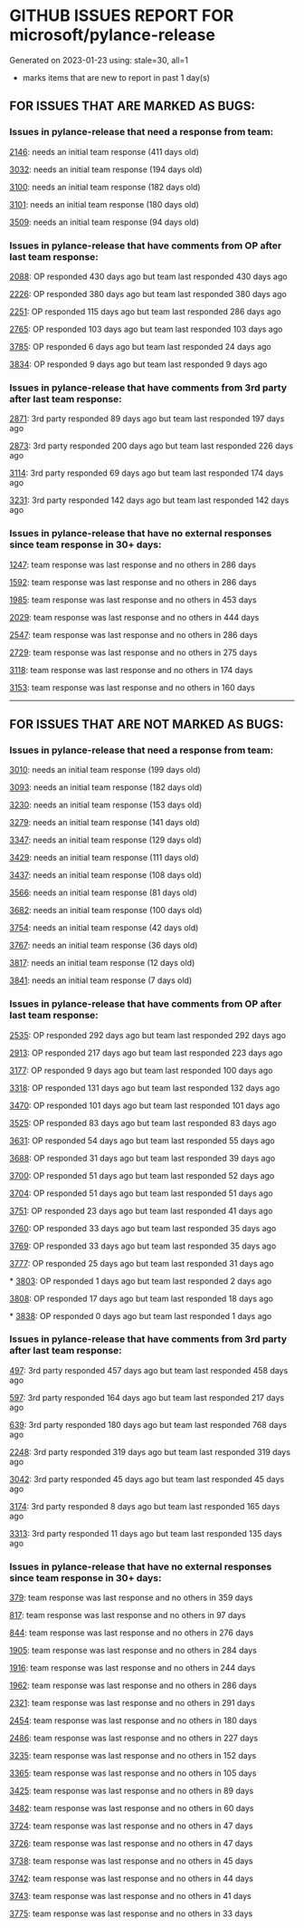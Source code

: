 
# GITHUB ISSUES REPORT FOR microsoft/pylance-release


Generated on 2023-01-23 using: stale=30, all=1


* marks items that are new to report in past 1 day(s)


## FOR ISSUES THAT ARE MARKED AS BUGS:


### Issues in pylance-release that need a response from team:


  [2146](https://github.com/microsoft/pylance-release/issues/2146 "&quot;Extract method&quot; produces syntax error with multiline except clause"): needs an initial team response (411 days old)

  [3032](https://github.com/microsoft/pylance-release/issues/3032 "[Bug] Function parentheses autocomplete does not recognize existing parentheses "): needs an initial team response (194 days old)

  [3100](https://github.com/microsoft/pylance-release/issues/3100 "Improvements for type aliases"): needs an initial team response (182 days old)

  [3101](https://github.com/microsoft/pylance-release/issues/3101 "Error with string formating and parameters autocomplete"): needs an initial team response (180 days old)

  [3509](https://github.com/microsoft/pylance-release/issues/3509 "Python code prompt in vscode with docstring"): needs an initial team response (94 days old)

### Issues in pylance-release that have comments from OP after last team response:


  [2088](https://github.com/microsoft/pylance-release/issues/2088 "SQLAlchemy Session __enter__ and __exit__ methods not being noticed."): OP responded 430 days ago but team last responded 430 days ago

  [2226](https://github.com/microsoft/pylance-release/issues/2226 "vscode resolves paths with `..` in them even if the directory doesn't exist / has invalid name"): OP responded 380 days ago but team last responded 380 days ago

  [2251](https://github.com/microsoft/pylance-release/issues/2251 "Sphinx Style Docsting Rendering Feature"): OP responded 115 days ago but team last responded 286 days ago

  [2765](https://github.com/microsoft/pylance-release/issues/2765 "Error: command 'pyright.createtypestub' already exists"): OP responded 103 days ago but team last responded 103 days ago

  [3785](https://github.com/microsoft/pylance-release/issues/3785 "auto-imports: `Self` type is imported from `typing` module, not `typing_extensions` in Python 3.9"): OP responded 6 days ago but team last responded 24 days ago

  [3834](https://github.com/microsoft/pylance-release/issues/3834 "Inappropriate type hint or obscured declaration error"): OP responded 9 days ago but team last responded 9 days ago

### Issues in pylance-release that have comments from 3rd party after last team response:


  [2871](https://github.com/microsoft/pylance-release/issues/2871 "Object of type &quot;None&quot; cannot be called"): 3rd party responded 89 days ago but team last responded 197 days ago

  [2873](https://github.com/microsoft/pylance-release/issues/2873 "Command 'Python: Restart Language Server' resulted in an error (command 'python.analysis.restartLanguageServer' not found)"): 3rd party responded 200 days ago but team last responded 226 days ago

  [3114](https://github.com/microsoft/pylance-release/issues/3114 "Assign to variable from commented-out magic command"): 3rd party responded 69 days ago but team last responded 174 days ago

  [3231](https://github.com/microsoft/pylance-release/issues/3231 "`itertools.count` docstring is not shown correctly"): 3rd party responded 142 days ago but team last responded 142 days ago

### Issues in pylance-release that have no external responses since team response in 30+ days:


  [1247](https://github.com/microsoft/pylance-release/issues/1247 "&quot;No code actions available&quot; if Ctrl+. is hit quickly after moving the cursor"): team response was last response and no others in 286 days

  [1592](https://github.com/microsoft/pylance-release/issues/1592 "While on Live Share, host computer's cursor is moved to remote's cursor when docstring is auto-inserted"): team response was last response and no others in 286 days

  [1985](https://github.com/microsoft/pylance-release/issues/1985 "Popup from documentation does not respect indentation in code blocks"): team response was last response and no others in 453 days

  [2029](https://github.com/microsoft/pylance-release/issues/2029 "Refactoring multiline context manager statement into new method results in invalid syntax"): team response was last response and no others in 444 days

  [2547](https://github.com/microsoft/pylance-release/issues/2547 "pandas: Argument of type &quot;(x: Unknown) -> list[Unknown]&quot; cannot be assigned to parameter &quot;arg&quot; of type &quot;() -> Any&quot; in function &quot;aggregate&quot;"): team response was last response and no others in 286 days

  [2729](https://github.com/microsoft/pylance-release/issues/2729 "completeFunctionParens adds unnecessary parentheses for cached properties"): team response was last response and no others in 275 days

  [3118](https://github.com/microsoft/pylance-release/issues/3118 " missing new line from dict() help mouse hover"): team response was last response and no others in 174 days

  [3153](https://github.com/microsoft/pylance-release/issues/3153 "Extract variable and method on arguments of decorator which precedes function definition doesn't create required definitions."): team response was last response and no others in 160 days

---

## FOR ISSUES THAT ARE NOT MARKED AS BUGS:


### Issues in pylance-release that need a response from team:


  [3010](https://github.com/microsoft/pylance-release/issues/3010 "Code navigation can open the destination in the actual path instead of symlinked path if symlinked directory was added to workspace"): needs an initial team response (199 days old)

  [3093](https://github.com/microsoft/pylance-release/issues/3093 "Docstring tooltip not shown for nested imports"): needs an initial team response (182 days old)

  [3230](https://github.com/microsoft/pylance-release/issues/3230 "How to get Signature of a function or a Class in VS code similar to Signature in Jupyter Notebooks."): needs an initial team response (153 days old)

  [3279](https://github.com/microsoft/pylance-release/issues/3279 "Renaming in Jupyter notebooks only works in a single cell"): needs an initial team response (141 days old)

  [3347](https://github.com/microsoft/pylance-release/issues/3347 "Google docstring formatting for multi-line class attributes not recognized/converted properly for use in intellisense popup"): needs an initial team response (129 days old)

  [3429](https://github.com/microsoft/pylance-release/issues/3429 "Source directory hiding build directory in analysis and autocomplete"): needs an initial team response (111 days old)

  [3437](https://github.com/microsoft/pylance-release/issues/3437 "In Japanese please"): needs an initial team response (108 days old)

  [3566](https://github.com/microsoft/pylance-release/issues/3566 "Improve &quot;Definition Preview Hover&quot; rendering and layout (similiar to JetBrains IDEs)"): needs an initial team response (81 days old)

  [3682](https://github.com/microsoft/pylance-release/issues/3682 "Improved or customizable function hover format"): needs an initial team response (100 days old)

  [3754](https://github.com/microsoft/pylance-release/issues/3754 "Highlighting for type aliases in python"): needs an initial team response (42 days old)

  [3767](https://github.com/microsoft/pylance-release/issues/3767 "Inlay Hints infills illegal return type hints on methods"): needs an initial team response (36 days old)

  [3817](https://github.com/microsoft/pylance-release/issues/3817 "A small bug related to auto-complete or intellisense"): needs an initial team response (12 days old)

  [3841](https://github.com/microsoft/pylance-release/issues/3841 "Bad code insertion when typing Calalble params as ellipsis "): needs an initial team response (7 days old)

### Issues in pylance-release that have comments from OP after last team response:


  [2535](https://github.com/microsoft/pylance-release/issues/2535 "Remove auto-import when typing the letter d to avoid being serenaded with The Zen of Python"): OP responded 292 days ago but team last responded 292 days ago

  [2913](https://github.com/microsoft/pylance-release/issues/2913 "Semantic highlighing doesn't differentiate parameter passing by its name from usage inside the function"): OP responded 217 days ago but team last responded 223 days ago

  [3177](https://github.com/microsoft/pylance-release/issues/3177 "Jupyter notebook IntelliSense doesn't autocomplete modules in workspace subfolders when `&quot;python.pylanceLspNotebooksEnabled&quot;: true`"): OP responded 9 days ago but team last responded 100 days ago

  [3318](https://github.com/microsoft/pylance-release/issues/3318 "[Auto Import] - Suggest equivalents from `collections.abc` rather than `typing`"): OP responded 131 days ago but team last responded 132 days ago

  [3470](https://github.com/microsoft/pylance-release/issues/3470 "Long checking and analyzing operations when using JAX"): OP responded 101 days ago but team last responded 101 days ago

  [3525](https://github.com/microsoft/pylance-release/issues/3525 "False &quot;Symbol&quot; is unknown import symbol"): OP responded 83 days ago but team last responded 83 days ago

  [3631](https://github.com/microsoft/pylance-release/issues/3631 "Pylance randomly forgets previously known inferred types after editing"): OP responded 54 days ago but team last responded 55 days ago

  [3688](https://github.com/microsoft/pylance-release/issues/3688 "Cannot access member &quot;clicked&quot; for type &quot;QPushButton&quot;;   Member &quot;clicked&quot; is unknown"): OP responded 31 days ago but team last responded 39 days ago

  [3700](https://github.com/microsoft/pylance-release/issues/3700 "Go to definition by python module path in string"): OP responded 51 days ago but team last responded 52 days ago

  [3704](https://github.com/microsoft/pylance-release/issues/3704 "Django. Code completion &quot;related_name&quot; class object (for a ForeignKey)"): OP responded 51 days ago but team last responded 51 days ago

  [3751](https://github.com/microsoft/pylance-release/issues/3751 "reportShadowedImports x.py is overriding the stdlib module x whils x.py IS stdlib!"): OP responded 23 days ago but team last responded 41 days ago

  [3760](https://github.com/microsoft/pylance-release/issues/3760 "Pylance suggestions prefer indirect imports through third party libraries over direct standard library imports"): OP responded 33 days ago but team last responded 35 days ago

  [3769](https://github.com/microsoft/pylance-release/issues/3769 "Inline docstrings for attributes don't show up unless docstring is on very next line"): OP responded 33 days ago but team last responded 35 days ago

  [3777](https://github.com/microsoft/pylance-release/issues/3777 "Add support for PEP 232 – Function Attributes"): OP responded 25 days ago but team last responded 31 days ago

\* [3803](https://github.com/microsoft/pylance-release/issues/3803 "Add more fine-grained code action kinds for `refactor.extract`"): OP responded 1 days ago but team last responded 2 days ago

  [3808](https://github.com/microsoft/pylance-release/issues/3808 "Problem with hihglight code in dif comparison mode for python "): OP responded 17 days ago but team last responded 18 days ago

\* [3838](https://github.com/microsoft/pylance-release/issues/3838 "How to best deal with the inconsistencies between pyright, VS, and VSC?"): OP responded 0 days ago but team last responded 1 days ago

### Issues in pylance-release that have comments from 3rd party after last team response:


  [497](https://github.com/microsoft/pylance-release/issues/497 "reportGeneralTypeIssues category is too generic"): 3rd party responded 457 days ago but team last responded 458 days ago

  [597](https://github.com/microsoft/pylance-release/issues/597 "'reportMissingModuleSource' warning for requests.packages.*"): 3rd party responded 164 days ago but team last responded 217 days ago

  [639](https://github.com/microsoft/pylance-release/issues/639 "Pylance can't resolve .pyw imports"): 3rd party responded 180 days ago but team last responded 768 days ago

  [2248](https://github.com/microsoft/pylance-release/issues/2248 "New folding strategy do not folds multiline dicts declarations, neither internally indented multiline strings."): 3rd party responded 319 days ago but team last responded 319 days ago

  [3042](https://github.com/microsoft/pylance-release/issues/3042 "DOUBLE language server started in vscode with conda"): 3rd party responded 45 days ago but team last responded 45 days ago

  [3174](https://github.com/microsoft/pylance-release/issues/3174 "Consider partial stubs for TensorFlow to work around lazy import issues"): 3rd party responded 8 days ago but team last responded 165 days ago

  [3313](https://github.com/microsoft/pylance-release/issues/3313 "Module is not callable"): 3rd party responded 11 days ago but team last responded 135 days ago

### Issues in pylance-release that have no external responses since team response in 30+ days:


  [379](https://github.com/microsoft/pylance-release/issues/379 "Enhancement: Allow specification of a list of modules to not do type checking for"): team response was last response and no others in 359 days

  [817](https://github.com/microsoft/pylance-release/issues/817 "Default severity levels in PyLance"): team response was last response and no others in 97 days

  [844](https://github.com/microsoft/pylance-release/issues/844 "Intellisense is messed up. Function information and type checking is useless for matplotlib (and other modules like numpy) "): team response was last response and no others in 276 days

  [1905](https://github.com/microsoft/pylance-release/issues/1905 "Stop Suggesting Enum member access on Enum members"): team response was last response and no others in 284 days

  [1916](https://github.com/microsoft/pylance-release/issues/1916 "pyright docs: Explicitly document &quot;reveal_type&quot;, &quot;reveal_locals&quot;"): team response was last response and no others in 244 days

  [1962](https://github.com/microsoft/pylance-release/issues/1962 "VS code does not handle escaping braces in f-strings"): team response was last response and no others in 286 days

  [2321](https://github.com/microsoft/pylance-release/issues/2321 "Commented code at the end of a method doesn't collapse with method"): team response was last response and no others in 291 days

  [2454](https://github.com/microsoft/pylance-release/issues/2454 "Pylance isn't showing errors"): team response was last response and no others in 180 days

  [2486](https://github.com/microsoft/pylance-release/issues/2486 "Functions in os module only show type stubs information (both on hover and when doing &quot;go to definition&quot;)"): team response was last response and no others in 227 days

  [3235](https://github.com/microsoft/pylance-release/issues/3235 "Call Hierarchy issue if a function is imported as an alias"): team response was last response and no others in 152 days

  [3365](https://github.com/microsoft/pylance-release/issues/3365 "Local import inside conda editable package doesn't work."): team response was last response and no others in 105 days

  [3425](https://github.com/microsoft/pylance-release/issues/3425 "Improve code coloring & formatting on IntelliSense info panels"): team response was last response and no others in 89 days

  [3482](https://github.com/microsoft/pylance-release/issues/3482 "Matplotlib subplots not returning correct types"): team response was last response and no others in 60 days

  [3724](https://github.com/microsoft/pylance-release/issues/3724 "Support &quot;Move to new file&quot; action"): team response was last response and no others in 47 days

  [3726](https://github.com/microsoft/pylance-release/issues/3726 "Python Go-To-Definition Error: `Error: Unable to resolve nonexistent file '\*** unresolved ***'`"): team response was last response and no others in 47 days

  [3738](https://github.com/microsoft/pylance-release/issues/3738 "warning (maybe codeAction) on usage of deprecated objects"): team response was last response and no others in 45 days

  [3742](https://github.com/microsoft/pylance-release/issues/3742 "semantic highlighting of cached_property"): team response was last response and no others in 44 days

  [3743](https://github.com/microsoft/pylance-release/issues/3743 "feature request: braces should auto-pair inside f-strings "): team response was last response and no others in 41 days

  [3775](https://github.com/microsoft/pylance-release/issues/3775 "multiline strings are collapsible and don't collapse with their parent"): team response was last response and no others in 33 days
